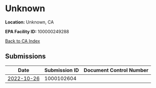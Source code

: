 # Unknown

**Location:** Unknown, CA

**EPA Facility ID:** 100000249288

[Back to CA Index](../../index.md)

## Submissions

| Date | Submission ID | Document Control Number |
|------|--------------|-------------------------|
| [2022-10-26](submissions/1000102604.md) | 1000102604 |  |
